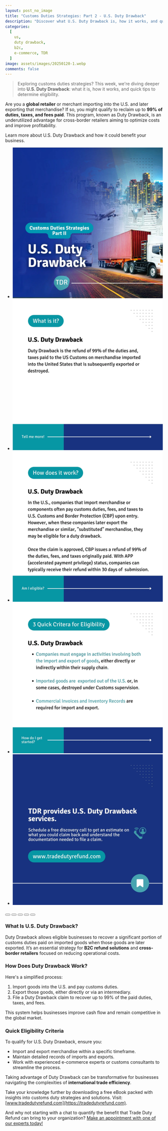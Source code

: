 ```yaml
---
layout: post_no_image
title: "Customs Duties Strategies: Part 2 - U.S. Duty Drawback"
description: "Discover what U.S. Duty Drawback is, how it works, and quick eligibility criteria for global retailers importing and exporting merchandise."
categories:
  [
    us,
    duty drawback,
    b2c,
    e-commerce, TDR
  ]
image: assets/images/20250120-1.webp
comments: false
---
```


> Exploring customs duties strategies? This week, we're diving deeper into **U.S. Duty Drawback**: what it is, how it works, and quick tips to determine eligibility.

Are you a **global retailer** or merchant importing into the U.S. and later exporting that merchandise? If so, you might qualify to reclaim up to **99% of duties, taxes, and fees paid**. This program, known as Duty Drawback, is an underutilized advantage for cross-border retailers aiming to optimize costs and improve profitability.

Learn more about U.S. Duty Drawback and how it could benefit your business.

<div class="glide">
  <div class="glide__track" data-glide-el="track">
    <ul class="glide__slides">
      <li class="glide__slide"><img src="/assets/images/20250120-2.webp"></li>
      <li class="glide__slide"><img src="/assets/images/20250120-3.webp"></li>
      <li class="glide__slide"><img src="/assets/images/20250120-4.webp"></li>
      <li class="glide__slide"><img src="/assets/images/20250120-5.webp"></li>
      <li class="glide__slide"><img src="/assets/images/20250120-6.webp"></li>
    </ul>
  </div>
  <div class="glide__bullets" data-glide-el="controls[nav]">
    <button class="glide__bullet" data-glide-dir="=0"></button>
    <button class="glide__bullet" data-glide-dir="=1"></button>
    <button class="glide__bullet" data-glide-dir="=2"></button>
    <button class="glide__bullet" data-glide-dir="=3"></button>
    <button class="glide__bullet" data-glide-dir="=4"></button>
  </div>
</div>



### What Is U.S. Duty Drawback?  
Duty Drawback allows eligible businesses to recover a significant portion of customs duties paid on imported goods when those goods are later exported. It’s an essential strategy for **B2C refund solutions** and **cross-border retailers** focused on reducing operational costs.

### How Does Duty Drawback Work?  
Here's a simplified process:  
1. Import goods into the U.S. and pay customs duties.  
2. Export those goods, either directly or via an intermediary.  
3. File a Duty Drawback claim to recover up to 99% of the paid duties, taxes, and fees.

This system helps businesses improve cash flow and remain competitive in the global market.

### Quick Eligibility Criteria  
To qualify for U.S. Duty Drawback, ensure you:  
- Import and export merchandise within a specific timeframe.  
- Maintain detailed records of imports and exports.  
- Work with experienced e-commerce experts or customs consultants to streamline the process.

Taking advantage of Duty Drawback can be transformative for businesses navigating the complexities of **international trade efficiency**.

Take your knowledge further by downloading a free eBook packed with insights into customs duty strategies and solutions. Visit: [www.tradedutyrefund.com](https://tradedutyrefund.com).  

And why not starting with a chat to quantify the benefit that Trade Duty Refund can bring to your organization? [Make an appointment with one of our experts today!](https://tradedutyrefund.com/make-an-appointment.html)


<script src="https://cdnjs.cloudflare.com/ajax/libs/Glide.js/3.2.0/glide.min.js" integrity="sha512-IkLiryZhI6G4pnA3bBZzYCT9Ewk87U4DGEOz+TnRD3MrKqaUitt+ssHgn2X/sxoM7FxCP/ROUp6wcxjH/GcI5Q==" crossorigin="anonymous" referrerpolicy="no-referrer"></script>
<link rel="stylesheet" href="https://cdnjs.cloudflare.com/ajax/libs/Glide.js/3.2.0/css/glide.core.min.css" integrity="sha512-YQlbvfX5C6Ym6fTUSZ9GZpyB3F92hmQAZTO5YjciedwAaGRI9ccNs4iw2QTCJiSPheUQZomZKHQtuwbHkA9lgw==" crossorigin="anonymous" referrerpolicy="no-referrer" />
<link rel="stylesheet" href="https://cdnjs.cloudflare.com/ajax/libs/Glide.js/3.2.0/css/glide.theme.min.css" integrity="sha512-wCwx+DYp8LDIaTem/rpXubV/C1WiNRsEVqoztV0NZm8tiTvsUeSlA/Uz02VTGSiqfzAHD4RnqVoevMcRZgYEcQ==" crossorigin="anonymous" referrerpolicy="no-referrer" />

<script>new Glide('.glide').mount()</script>

